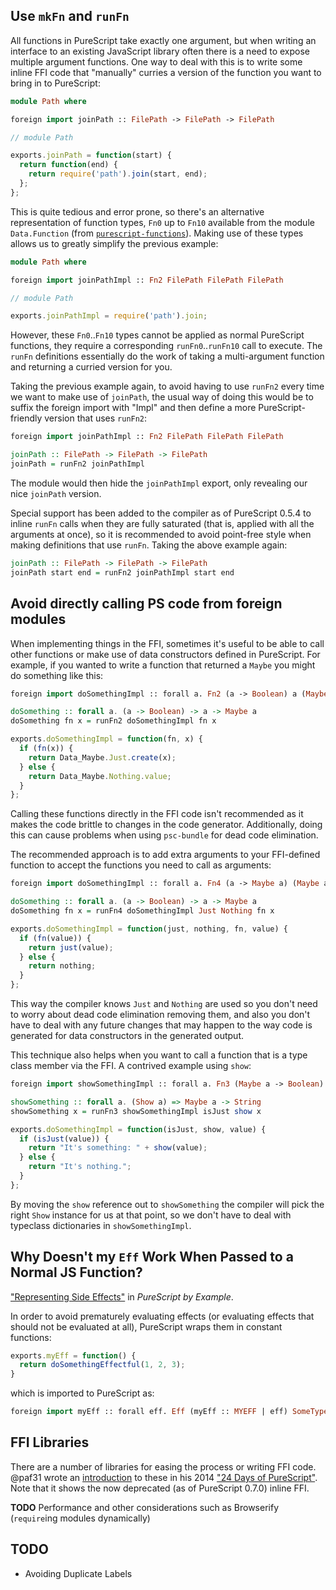 ## Use `mkFn` and `runFn`

All functions in PureScript take exactly one argument, but when writing an interface to an existing JavaScript library often there is a need to expose multiple argument functions. One way to deal with this is to write some inline FFI code that "manually" curries a version of the function you want to bring in to PureScript:

```purescript
module Path where

foreign import joinPath :: FilePath -> FilePath -> FilePath
```

```javascript
// module Path

exports.joinPath = function(start) {
  return function(end) {
    return require('path').join(start, end);
  };
};
```

This is quite tedious and error prone, so there's an alternative representation of function types, `Fn0` up to `Fn10` available from the module `Data.Function` (from [`purescript-functions`](https://github.com/purescript/purescript-functions)). Making use of these types allows us to greatly simplify the previous example:

```purescript
module Path where

foreign import joinPathImpl :: Fn2 FilePath FilePath FilePath
```

```javascript
// module Path

exports.joinPathImpl = require('path').join;
```

However, these `Fn0`..`Fn10` types cannot be applied as normal PureScript functions, they require a corresponding `runFn0`..`runFn10` call to execute. The `runFn` definitions essentially do the work of taking a multi-argument function and returning a curried version for you.

Taking the previous example again, to avoid having to use `runFn2` every time we want to make use of `joinPath`, the usual way of doing this would be to suffix the foreign import with "Impl" and then define a more PureScript-friendly version that uses `runFn2`:

```purescript
foreign import joinPathImpl :: Fn2 FilePath FilePath FilePath

joinPath :: FilePath -> FilePath -> FilePath
joinPath = runFn2 joinPathImpl
```

The module would then hide the `joinPathImpl` export, only revealing our nice `joinPath` version.

Special support has been added to the compiler as of PureScript 0.5.4 to inline `runFn` calls when they are fully saturated (that is, applied with all the arguments at once), so it is recommended to avoid point-free style when making definitions that use `runFn`. Taking the above example again:

```purescript
joinPath :: FilePath -> FilePath -> FilePath
joinPath start end = runFn2 joinPathImpl start end
```

## Avoid directly calling PS code from foreign modules

When implementing things in the FFI, sometimes it's useful to be able to call other functions or make use of data constructors defined in PureScript. For example, if you wanted to write a function that returned a `Maybe` you might do something like this:

```purescript
foreign import doSomethingImpl :: forall a. Fn2 (a -> Boolean) a (Maybe a)

doSomething :: forall a. (a -> Boolean) -> a -> Maybe a
doSomething fn x = runFn2 doSomethingImpl fn x
```

```javascript
exports.doSomethingImpl = function(fn, x) {
  if (fn(x)) {
    return Data_Maybe.Just.create(x);
  } else {
    return Data_Maybe.Nothing.value;
  }
};
```

Calling these functions directly in the FFI code isn't recommended as it makes the code brittle to changes in the code generator. Additionally, doing this can cause problems when using `psc-bundle` for dead code elimination.

The recommended approach is to add extra arguments to your FFI-defined function to accept the functions you need to call as arguments:

```purescript
foreign import doSomethingImpl :: forall a. Fn4 (a -> Maybe a) (Maybe a) (a -> Boolean) a (Maybe a)

doSomething :: forall a. (a -> Boolean) -> a -> Maybe a
doSomething fn x = runFn4 doSomethingImpl Just Nothing fn x
```

```javascript
exports.doSomethingImpl = function(just, nothing, fn, value) {
  if (fn(value)) {
    return just(value);
  } else {
    return nothing;
  }
};
```

This way the compiler knows `Just` and `Nothing` are used so you don't need to worry about dead code elimination removing them, and also you don't have to deal with any future changes that may happen to the way code is generated for data constructors in the generated output.

This technique also helps when you want to call a function that is a type class member via the FFI. A contrived example using `show`:

```purescript
foreign import showSomethingImpl :: forall a. Fn3 (Maybe a -> Boolean) (a -> String) (Maybe a) String

showSomething :: forall a. (Show a) => Maybe a -> String
showSomething x = runFn3 showSomethingImpl isJust show x
```

```javascript
exports.doSomethingImpl = function(isJust, show, value) {
  if (isJust(value)) {
    return "It's something: " + show(value);
  } else {
    return "It's nothing.";
  }
};
```

By moving the `show` reference out to `showSomething` the compiler will pick the right `Show` instance for us at that point, so we don't have to deal with typeclass dictionaries in `showSomethingImpl`.

## Why Doesn't my `Eff` Work When Passed to a Normal JS Function?
["Representing Side Effects"](https://leanpub.com/purescript/read#leanpub-auto-representing-side-effects) in *PureScript by Example*.

In order to avoid prematurely evaluating effects (or evaluating effects that should not be evaluated at all), PureScript wraps them in constant functions:
```javascript
exports.myEff = function() {
  return doSomethingEffectful(1, 2, 3);
}
```
which is imported to PureScript as:
```purescript
foreign import myEff :: forall eff. Eff (myEff :: MYEFF | eff) SomeType
```

## FFI Libraries
There are a number of libraries for easing the process or writing FFI code. @paf31 wrote an [introduction](https://github.com/paf31/24-days-of-purescript-2014/blob/master/3.markdown) to these in his 2014 ["24 Days of PureScript"](https://gist.github.com/paf31/8e9177b20ee920480fbc). Note that it shows the now deprecated (as of PureScript 0.7.0) inline FFI.

**TODO** Performance and other considerations such as Browserify (`require`ing modules dynamically)

## TODO
- Avoiding Duplicate Labels
